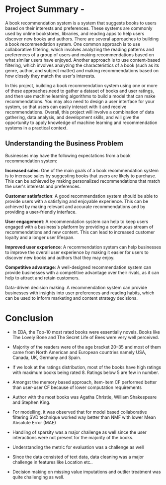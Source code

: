 # **Project Summary -**
A book recommendation system is a system that suggests books to users based on their interests and preferences. These systems are commonly used by online bookstores, libraries, and reading apps to help users discover new books and authors. There are several approaches to building a book recommendation system. One common approach is to use collaborative filtering, which involves analyzing the reading patterns and preferences of a group of users and making recommendations based on what similar users have enjoyed. Another approach is to use content-based filtering, which involves analyzing the characteristics of a book (such as its genre, author, and subject matter) and making recommendations based on how closely they match the user's interests.

In this project, building a book recommendation system using one or more of these approaches.need to gather a dataset of books and user ratings, and then use machine learning algorithms to build a model that can make recommendations. You may also need to design a user interface for your system, so that users can easily interact with it and receive recommendations. Overall, this project will involve a combination of data gathering, data analysis, and development skills, and will give the opportunity to apply knowledge of machine learning and recommendation systems in a practical context.

## **Understanding the Business Problem**

Businesses may have the following expectations from a book recommendation system:

**Increased sales**: One of the main goals of a book recommendation system is to increase sales by suggesting books that users are likely to purchase. This can be achieved by making personalized recommendations that match the user's interests and preferences.

**Customer satisfaction**: A good recommendation system should be able to provide users with a satisfying and enjoyable experience. This can be achieved by making relevant and accurate recommendations and by providing a user-friendly interface.

**User engagement**: A recommendation system can help to keep users engaged with a business's platform by providing a continuous stream of recommendations and new content. This can lead to increased customer loyalty and a longer user lifespan.

**Improved user experience**: A recommendation system can help businesses to improve the overall user experience by making it easier for users to discover new books and authors that they may enjoy.

**Competitive advantage**: A well-designed recommendation system can provide businesses with a competitive advantage over their rivals, as it can help to attract and retain customers.

Data-driven decision making: A recommendation system can provide businesses with insights into user preferences and reading habits, which can be used to inform marketing and content strategy decisions.

# **Conclusion**




*   In EDA, the Top-10 most rated books were essentially novels. Books like The Lovely Bone and The Secret Life of Bees were very well perceived.

*   Majority of the readers were of the age bracket 20–35 and most of them came from North American and European countries namely USA, Canada, UK, Germany and Spain.

*   If we look at the ratings distribution, most of the books have high ratings with maximum books being rated 8. Ratings below 5 are few in number.

*   Amongst the memory based approach, item-item CF performed better than user-user CF because of lower computation requirements
*   Author with the most books was Agatha Christie, William Shakespeare and Stephen King.


*   For modelling, it was observed that for model based collaborative filtering SVD technique worked way better than NMF with lower Mean Absolute Error (MAE)


*   Handling of sparsity was a major challenge as well since the user interactions were not present for the majority of the books.
*   Understanding the metric for evaluation was a challenge as well


*   Since the data consisted of text data, data cleaning was a major challenge in features like Location etc..
*   Decision making on missing value imputations and outlier treatment was quite challenging as well.




